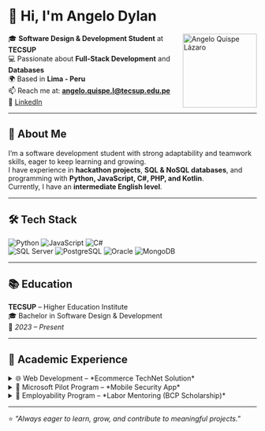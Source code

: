 # 👋 Hi, I'm Angelo Dylan

<img src="https://i.gifer.com/5Xyr.gif" alt="Angelo Quispe Lázaro" width="150" align="right" />



🎓 **Software Design & Development Student** at **TECSUP**  
💻 Passionate about **Full-Stack Development** and **Databases**  
🌍 Based in **Lima - Peru**  
📫 Reach me at: **angelo.quispe.l@tecsup.edu.pe**  
🔗 [LinkedIn](www.linkedin.com/in/angelo-dylan-ql)  

---

## 🚀 About Me  
I’m a software development student with strong adaptability and teamwork skills, eager to keep learning and growing.  
I have experience in **hackathon projects**, **SQL & NoSQL databases**, and programming with **Python, JavaScript, C#, PHP, and Kotlin**.  
Currently, I have an **intermediate English level**.  

---

## 🛠️ Tech Stack  

![Python](https://img.shields.io/badge/-Python-3776AB?style=flat&logo=python&logoColor=white)
![JavaScript](https://img.shields.io/badge/-JavaScript-F7DF1E?style=flat&logo=javascript&logoColor=black)
![C#](https://img.shields.io/badge/-C%23-239120?style=flat&logo=c-sharp&logoColor=white)  
![SQL Server](https://img.shields.io/badge/-SQL%20Server-CC2927?style=flat&logo=microsoft-sql-server&logoColor=white)
![PostgreSQL](https://img.shields.io/badge/-PostgreSQL-336791?style=flat&logo=postgresql&logoColor=white)
![Oracle](https://img.shields.io/badge/-Oracle-F80000?style=flat&logo=oracle&logoColor=white)
![MongoDB](https://img.shields.io/badge/-MongoDB-47A248?style=flat&logo=mongodb&logoColor=white)  

---

## 📚 Education  
**TECSUP** – Higher Education Institute  
🎓 Bachelor in Software Design & Development  
📅 *2023 – Present*  

---

## 💼 Academic Experience  

<details>
  <summary>🌐 Web Development – *Ecommerce TechNet Solution*</summary>
  <p>
  Designed and implemented an online store platform with:  
  - Product catalog and search engine  
  - Shopping cart and payment methods  
  - User-friendly interface for customers  
  </p>
</details>

<details>
  <summary>📱 Microsoft Pilot Program – *Mobile Security App*</summary>
  <p>
  Developed a mobile application focused on personal safety with:  
  - Real-time alerts and GPS tracking  
  - Emergency contact notifications  
  - Microsoft-powered innovative tools  
  </p>
</details>

<details>
  <summary>🤝 Employability Program – *Labor Mentoring (BCP Scholarship)*</summary>
  <p>
  Attended training sessions on:  
  - Effective communication  
  - Teamwork  
  - Interview preparation  
  </p>
</details>

---

⭐️ *"Always eager to learn, grow, and contribute to meaningful projects."*  
